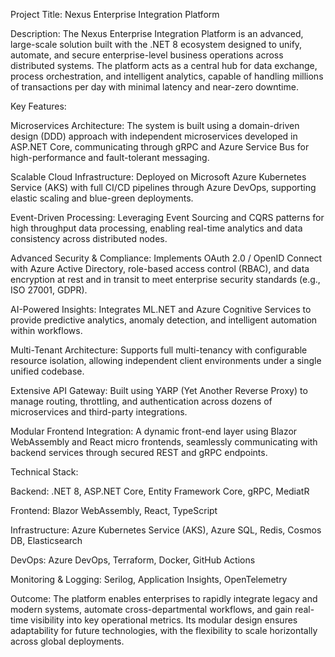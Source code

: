 Project Title: Nexus Enterprise Integration Platform

Description:
The Nexus Enterprise Integration Platform is an advanced, large-scale solution built with the .NET 8 ecosystem designed to unify, automate, and secure enterprise-level business operations across distributed systems. The platform acts as a central hub for data exchange, process orchestration, and intelligent analytics, capable of handling millions of transactions per day with minimal latency and near-zero downtime.

Key Features:

Microservices Architecture:
The system is built using a domain-driven design (DDD) approach with independent microservices developed in ASP.NET Core, communicating through gRPC and Azure Service Bus for high-performance and fault-tolerant messaging.

Scalable Cloud Infrastructure:
Deployed on Microsoft Azure Kubernetes Service (AKS) with full CI/CD pipelines through Azure DevOps, supporting elastic scaling and blue-green deployments.

Event-Driven Processing:
Leveraging Event Sourcing and CQRS patterns for high throughput data processing, enabling real-time analytics and data consistency across distributed nodes.

Advanced Security & Compliance:
Implements OAuth 2.0 / OpenID Connect with Azure Active Directory, role-based access control (RBAC), and data encryption at rest and in transit to meet enterprise security standards (e.g., ISO 27001, GDPR).

AI-Powered Insights:
Integrates ML.NET and Azure Cognitive Services to provide predictive analytics, anomaly detection, and intelligent automation within workflows.

Multi-Tenant Architecture:
Supports full multi-tenancy with configurable resource isolation, allowing independent client environments under a single unified codebase.

Extensive API Gateway:
Built using YARP (Yet Another Reverse Proxy) to manage routing, throttling, and authentication across dozens of microservices and third-party integrations.

Modular Frontend Integration:
A dynamic front-end layer using Blazor WebAssembly and React micro frontends, seamlessly communicating with backend services through secured REST and gRPC endpoints.

Technical Stack:

Backend: .NET 8, ASP.NET Core, Entity Framework Core, gRPC, MediatR

Frontend: Blazor WebAssembly, React, TypeScript

Infrastructure: Azure Kubernetes Service (AKS), Azure SQL, Redis, Cosmos DB, Elasticsearch

DevOps: Azure DevOps, Terraform, Docker, GitHub Actions

Monitoring & Logging: Serilog, Application Insights, OpenTelemetry

Outcome:
The platform enables enterprises to rapidly integrate legacy and modern systems, automate cross-departmental workflows, and gain real-time visibility into key operational metrics. Its modular design ensures adaptability for future technologies, with the flexibility to scale horizontally across global deployments.
